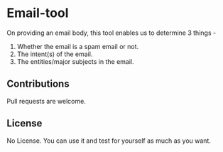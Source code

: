 # Email-tool
On providing an email body, this tool enables us to determine 3 things -
1. Whether the email is a spam email or not.
2. The intent(s) of the email.
3. The entities/major subjects in the email.

## Contributions
Pull requests are welcome.

## License
No License. You can use it and test for yourself as much as you want.
